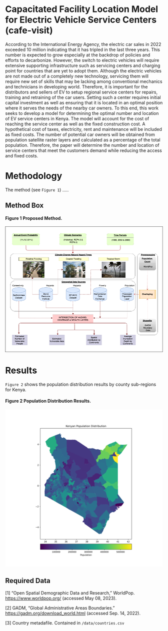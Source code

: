 # Capacitated Facility Location Model for Electric Vehicle Service Centers (cafe-visit)
According to the International Energy Agency, the electric car sales in 2022 exceeded 10 million indicating that it has tripled in the last three years. This number is expected to grow especially at the backdrop of policies and efforts to decarbonize. However, the switch to electric vehicles will require extensive supporting infrastructure such as servicing centers and charging point for countries that are yet to adopt them. Although the electric vehicles are not made out of a completely new technology, servicing them will require new set of skills that may be lacking among conventional mechanics and technicians in developing world. Therefore, it is important for the distributors and sellers of EV to setup regional service centers for repairs, training and retraining of the car users. Setting such a center requires initial capital investment as well as ensuring that it is located in an optimal position where it serves the needs of the nearby car owners. To this end, this work seeks to develop a model for determining the optimal number and location of EV service centers in Kenya. The model will account for the cost of reaching the service center as well as the fixed construction cost. A hypothetical cost of taxes, electricity, rent and maintenance will be included as fixed costs. The number of potential car owners will be obtained from population satellite raster layers and calculated as a percentage of the total population. Therefore, the paper will determine the number and location of service centers that meet the customers demand while reducing the access and fixed costs. 

Methodology
==============
The method (see `Figure 1`) ..... 

## Method Box

#### Figure 1 Proposed Method.
<p align="center">
  <img src="/docs/method.png" />
</p>

Results
==============
`Figure 2` shows the population distribution results by county sub-regions for Kenya.

#### Figure 2 Population Distribution Results.
<p align="center">
  <img src="/docs/kenya_population.png" />
</p>

## Required Data
[1]	“Open Spatial Demographic Data and Research,” WorldPop. https://www.worldpop.org/ (accessed May 08, 2023).

[2]	GADM, “Global Administrative Areas Boundaries.” https://gadm.org/download_world.html (accessed Sep. 14, 2022).

[3] Country metadafile. Contained in `/data/countries.csv`
